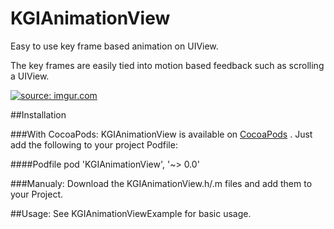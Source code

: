 KGIAnimationView
================

Easy to use key frame based animation on UIView.  

The key frames are easily tied into motion based feedback such as scrolling a UIView.

<a href="http://imgur.com/CaeE2Pu"><img src="http://i.imgur.com/CaeE2Pu.gif" title="source: imgur.com" /></a>

##Installation

###With CocoaPods:
KGIAnimationView is available on [CocoaPods](http://cocoapods.org) . Just add the following to your project Podfile:

####Podfile
	pod 'KGIAnimationView', '~> 0.0'
	
	
###Manualy:
Download the KGIAnimationView.h/.m files and add them to your Project.

##Usage:
See KGIAnimationViewExample for basic usage.
